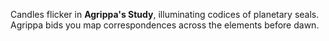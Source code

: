 Candles flicker in **Agrippa's Study**, illuminating codices of planetary seals.
Agrippa bids you map correspondences across the elements before dawn.
